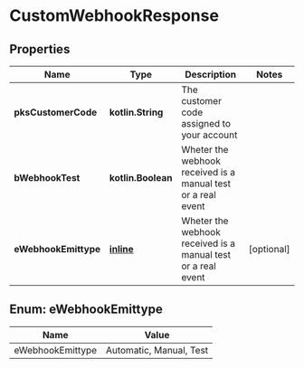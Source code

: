 
# CustomWebhookResponse

## Properties
| Name | Type | Description | Notes |
| ------------ | ------------- | ------------- | ------------- |
| **pksCustomerCode** | **kotlin.String** | The customer code assigned to your account |  |
| **bWebhookTest** | **kotlin.Boolean** | Wheter the webhook received is a manual test or a real event |  |
| **eWebhookEmittype** | [**inline**](#EWebhookEmittype) | Wheter the webhook received is a manual test or a real event |  [optional] |


<a id="EWebhookEmittype"></a>
## Enum: eWebhookEmittype
| Name | Value |
| ---- | ----- |
| eWebhookEmittype | Automatic, Manual, Test |



